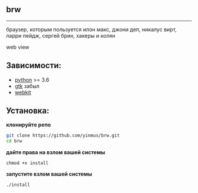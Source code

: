 ## brw
___
браузер, которым пользуется илон макс, джони деп, никалус вирт, ларри пейдж, сергей брин, хакеры и колян

web view 

## Зависимости:
- [python](https://www.python.org/) >= 3.6 
- [gtk](https://www.gtk.org/) забыл
- [webkit](https://webkit.org/)

## Установка:
**клонируйте репо**
```bash
git clone https://github.com/yinmus/brw.git
cd brw
```
**дайте права на взлом вашей системы**
```
chmod +x install
```
**запустите взлом вашей системы**
```bash
./install
```

